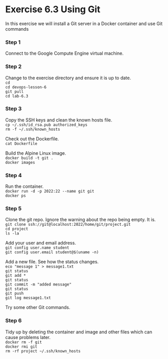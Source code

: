 # Exercise 6.3 Using Git

In this exercise we will install a Git server in a Docker container and use Git commands

### Step 1

Connect to the Google Compute Engine virtual machine.

### Step 2

Change to the exercise directory and ensure it is up to date.  
`cd`  
`cd devops-lesson-6`  
`git pull`  
`cd lab-6.3`  

### Step 3

Copy the SSH keys and clean the known hosts file.    
`cp ~/.ssh/id_rsa.pub authorized_keys`  
`rm -f ~/.ssh/known_hosts`  

Check out the Dockerfile.  
`cat Dockerfile`  

Build the Alpine Linux image.  
`docker build -t git .`  
`docker images`  

### Step 4

Run the container.  
`docker run -d -p 2022:22 --name git git`  
`docker ps`  

### Step 5

Clone the git repo. Ignore the warning about the repo being empty. It is.  
`git clone ssh://git@localhost:2022/home/git/project.git`  
`cd project`  
`ls -la`  

Add your user and email address.  
`git config user.name student`  
`git config user.email student@$(uname -n)`  

Add a new file. See how the status changes.  
`eco "message 1" > message1.txt`  
`git status`  
`git add *`  
`git status`  
`git commit -m "added message"`  
`git status`  
`git push`  
`git log message1.txt`  

Try some other Git commands.

### Step 6

Tidy up by deleting the container and image and other files which can cause problems later.  
`docker rm -f git`  
`docker rmi git`  
`rm -rf project ~/.ssh/known_hosts`  

